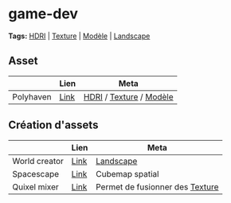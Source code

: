 # game-dev
**Tags:** [HDRI] | [Texture] | [Modèle] | [Landscape]

## Asset
|                  | Lien                           | Meta
| ---------------- | ------------------------------ | ---
| Polyhaven        | [Link](https://polyhaven.com/) | [HDRI] / [Texture] / [Modèle]

## Création d'assets
|                  | Lien                                         | Meta   
| ---------------- | -------------------------------------------- | ---
| World creator    | [Link](https://www.world-creator.com/)       | [Landscape]
| Spacescape       | [Link](http://alexcpeterson.com/spacescape/) | Cubemap spatial
| Quixel mixer     | [Link](https://quixel.com/mixer)             | Permet de fusionner des [Texture]

[HDRI]: #game-dev
[Landscape]: #game-dev
[Modèle]: #game-dev
[Texture]: #game-dev